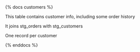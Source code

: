 {% docs customers %}

This table contains customer info, including some order history

It joins stg_orders with stg_customers

One record per customer

{% enddocs %}